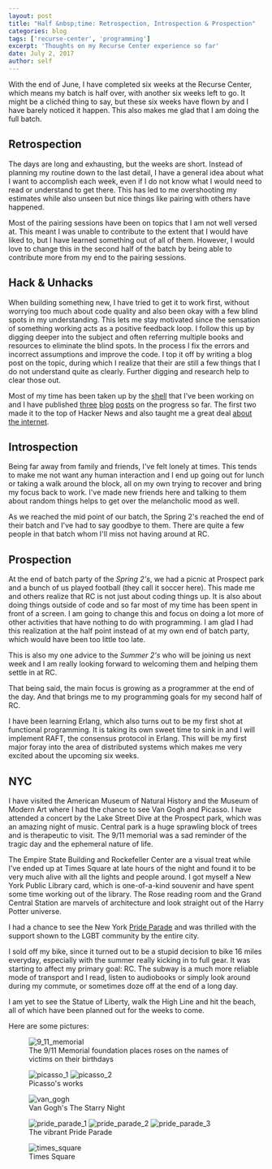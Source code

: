 ```yaml
---
layout: post
title: "Half &nbsp;time: Retrospection, Introspection & Prospection"
categories: blog
tags: ['recurse-center', 'programming']
excerpt: 'Thoughts on my Recurse Center experience so far'
date: July 2, 2017
author: self
---
```


With the end of June, I have completed six weeks at the Recurse
Center, which means my batch is half over, with another six weeks left
to go. It might be a clichéd thing to say, but these six weeks have
flown by and I have barely noticed it happen. This also makes me glad
that I am doing the full batch.

## Retrospection

The days are long and exhausting, but the weeks are short. Instead of
planning my routine down to the last detail, I have a general idea
about what I want to accomplish each week, even if I do not know what
I would need to read or understand to get there. This has led to me
overshooting my estimates while also unseen but nice things like
pairing with others have happened.

Most of the pairing sessions have been on topics that I am not well
versed at. This meant I was unable to contribute to the extent that I
would have liked to, but I have learned something out of all of
them. However, I would love to change this in the second half of the
batch by being able to contribute more from my end to the pairing
sessions.

## Hack & Unhacks

When building something new, I have tried to get it to work first,
without worrying too much about code quality and also been okay with a
few blind spots in my understanding. This lets me stay motivated since
the sensation of something working acts as a positive feedback loop. I
follow this up by digging deeper into the subject and often referring
multiple books and resources to eliminate the blind spots. In the
process I fix the errors and incorrect assumptions and improve the
code. I top it off by writing a blog post on the topic, during which I
realize that their are still a few things that I do not understand
quite as clearly. Further digging and research help to clear those
out.

Most of my time has been taken up by the
[shell](https://github.com/indradhanush/rc-shell) that I've been
working on and I have published
[three](https://indradhanush.github.io/blog/writing-a-unix-shell-part-1/)
[blog](https://indradhanush.github.io/blog/writing-a-unix-shell-part-2/)
[posts](https://indradhanush.github.io/blog/writing-a-unix-shell-part-3/)
on the progress so far. The first two made it to the top of Hacker
News and also taught me a great deal
[about the internet](https://indradhanush.github.io/blog/getting-noticed-on-the-internet-and-what-to-do-about-it/).


## Introspection

Being far away from family and friends, I've felt lonely at
times. This tends to make me not want any human interaction and I end
up going out for lunch or taking a walk around the block, all on my
own trying to recover and bring my focus back to work. I've made new
friends here and talking to them about random things helps to get over
the melancholic mood as well.

As we reached the mid point of our batch, the Spring 2's reached the
end of their batch and I've had to say goodbye to them. There are
quite a few people in that batch whom I'll miss not having around at
RC.

## Prospection

At the end of batch party of the *Spring 2's*, we had a picnic at
Prospect park and a bunch of us played football (they call it soccer
here). This made me and others realize that RC is not just about
coding things up. It is also about doing things outside of code and so
far most of my time has been spent in front of a screen. I am going to
change this and focus on doing a lot more of other activities that
have nothing to do with programming. I am glad I had this realization
at the half point instead of at my own end of batch party, which would
have been too little too late.

This is also my one advice to the *Summer 2's* who will be joining us
next week and I am really looking forward to welcoming them and
helping them settle in at RC.

That being said, the main focus is growing as a programmer at the end
of the day. And that brings me to my programming goals for my second
half of RC.

I have been learning Erlang, which also turns out to be my first shot
at functional programming. It is taking its own sweet time to sink in
and I will implement RAFT, the consensus protocol in
Erlang. This will be my first major foray into the area of distributed
systems which makes me very excited about the upcoming six weeks.

## NYC

I have visited the American Museum of Natural History and the Museum
of Modern Art where I had the chance to see Van Gogh and Picasso. I
have attended a concert by the Lake Street Dive at the Prospect park,
which was an amazing night of music. Central park is a huge sprawling
block of trees and is therapeutic to visit. The 9/11 memorial was a
sad reminder of the tragic day and the ephemeral nature of life.

The Empire State Building and Rockefeller Center are a visual treat
while I've ended up at Times Square at late hours of the night and
found it to be very much alive with all the lights and people
around. I got myself a New York Public Library card, which is
one-of-a-kind souvenir and have spent some time working out of the
library. The Rose reading room and the Grand Central Station are
marvels of architecture and look straight out of the Harry Potter
universe.

I had a chance to see the New York
[Pride Parade](https://en.wikipedia.org/wiki/Pride_parade) and was
thrilled with the support shown to the LGBT community by the entire
city.

I sold off my bike, since it turned out to be a stupid decision to
bike 16 miles everyday, especially with the summer really kicking in
to full gear. It was starting to affect my primary goal: RC. The
subway is a much more reliable mode of transport and I read, listen to
audiobooks or simply look around during my commute, or sometimes doze
off at the end of a long day.

I am yet to see the Statue of Liberty, walk the High Line and hit the
beach, all of which have been planned out for the weeks to come.

Here are some pictures:

<figure>
	<img src="{{ site.url }}/images/half-time/9_11.jpg" alt="9_11_memorial" />
	<figcaption>The 9/11 Memorial foundation places roses on the names
	of victims on their birthdays</figcaption>
</figure>

<figure class="half">
	<img src="{{ site.url }}/images/half-time/picasso_1.jpg" alt="picasso_1" />
	<img src="{{ site.url }}/images/half-time/picasso_2.jpg" alt="picasso_2" />
	<figcaption>Picasso's works</figcaption>
</figure>

<figure>
	<img src="{{ site.url }}/images/half-time/van_gogh.jpg" alt="van_gogh" />
	<figcaption>Van Gogh's The Starry Night</figcaption>
</figure>

<figure>
	<img src="{{ site.url }}/images/half-time/pride_parade_1.jpg" alt="pride_parade_1" />
	<img src="{{ site.url }}/images/half-time/pride_parade_2.jpg" alt="pride_parade_2" />
	<img src="{{ site.url }}/images/half-time/pride_parade_3.jpg" alt="pride_parade_3" />
	<figcaption>The vibrant Pride Parade</figcaption>
</figure>

<figure>
	<img src="{{ site.url }}/images/half-time/times_square.jpg" alt="times_square" />
	<figcaption>Times Square</figcaption>
</figure>
